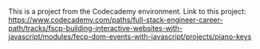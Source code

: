 This is a project from the Codecademy environment.
Link to this project: https://www.codecademy.com/paths/full-stack-engineer-career-path/tracks/fscp-building-interactive-websites-with-javascript/modules/fecp-dom-events-with-javascript/projects/piano-keys
